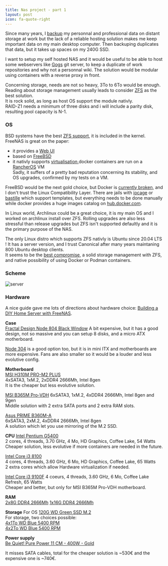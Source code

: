 ```yaml
---
title: Nas project - part 1
layout: post
icon: fa-quote-right
---
```


Since many years, I [backup](https://eoli3n.github.io/archlinux/2020/04/30/backup.html) my personnal and professional data on distant storage at work but the lack of a reliable hosting solution makes me keep important data on my main desktop computer. Then backuping duplicates that data, but it takes up spaces on my 240G SSD.  

I want to setup my self hosted NAS and it would be useful to be able to host some webservers like [Gogs](https://gogs.io/) git server, to keep a duplicate of work repositories and why not a personnal wiki.
The solution would be modular using containers with a reverse proxy in front.

Concerning storage, needs are not so heavy, 3To to 6To would be enough.  
Reading about storage management usually leads to consider [ZFS](https://eoli3n.github.io/archlinux/2020/05/09/system-rollbacks.html) as the best solution.  
It is rock solid, as long as host OS support the module nativly.  
RAID-Z1 needs a minimum of three disks and i will include a parity disk, resulting pool capacity is N-1.

### OS

BSD systems have the best [ZFS support](https://github.com/eoli3n/archiso-zfs), it is included in the kernel.
FreeNAS is great on the paper:  
- it provides a [Web UI](https://www.freenas.org/about/screenshots/)
- based on [FreeBSD](https://www.unixsheikh.com/articles/why-you-should-migrate-everything-from-linux-to-bsd.html)
- it nativly supports [virtualisation](https://www.freenas.org/about/screenshots/),docker containers are run on a [RancherOS](https://rancher.com/docs/os/v1.x/en/) VM  
Sadly, it suffers of a pretty bad reputation concerning its stability, and OS upgrades, confirmed by my tests on a VM.

FreeBSD would be the next gold choice, but Docker is [currently broken](https://wiki.freebsd.org/Docker), and I don't trust the Linux Compatibility Layer. There are jails with [iocage](https://github.com/iocage/iocage) or [bastille](https://github.com/BastilleBSD/bastille) which support templates, but everything needs to be done manually while docker provides a huge images catalog on [hub.docker.com](https://hub.docker.com/).  

In Linux world, Archlinux could be a great choice, it is my main OS and I worked on archlinux install over ZFS. Rolling upgrades are also less stressful than release upgrades but ZFS isn't supported defaultly and it is the primary purpose of the NAS.

The only Linux distro which supports ZFS nativly is Ubuntu since 20.04 LTS ! It has a server version, and I trust Canonical after many years maintaning 800 Ubuntu desktop clients.  
It seems to be the [best compromise](https://www.reddit.com/r/zfs/comments/hd58hv/vanilla_zfs_on_ubuntu_for_nas_server_better_than/), a solid storage management with ZFS, and native possibility of using Docker or Podman containers.  

### Scheme


![server]({{site.baseurl}}/assets/svg/server.svg)

### Hardware

A nice guide gave me lots of directions about hardware choice: [Building a DIY Home Server with FreeNAS](https://www.devroom.io/2020/02/28/building-a-diy-home-server-with-freenas/).

**Case**  
[Fractal Design Node 804 Black Window](https://www.fractal-design.com/products/cases/node/node-804/black/)
A bit expensive, but it has a good design, not so massive and you can setup 8 disks, and a micro ATX motherboard.  

[Node 304](https://www.fractal-design.com/products/cases/node/node-304/Black/) is a good option too, but it is in mini ITX and motherboards are more expensive. Fans are also smaller so it would be a louder and less evolutive config.  

**Motherboard**  
[MSI H310M PRO-M2 PLUS](https://fr.msi.com/Motherboard/H310M-PRO-M2-PLUS.html)  
4xSATA3, 1xM.2, 2xDDR4 2666Mh, Intel 8gen  
It is the cheaper but less evolutive solution.  

[MSI B365M Pro-VDH](https://fr.msi.com/Motherboard/B365M-PRO-VDH)
6xSATA3, 1xM.2, 4xDDR4 2666Mh, Intel 8gen and 9gen  
Middle solution with 2 extra SATA ports and 2 extra RAM slots.  

[Asus PRIME B360M-A](https://www.asus.com/fr/Motherboards-Components/Motherboards/PRIME/PRIME-B360M-A/)  
6xSATA3, 2xM.2, 4xDDR4 2666Mh, Intel 8gen  
A solution which let you use mirroring of the M.2 SSD.  

**CPU**
[Intel Pentium G5400](https://www.intel.fr/content/www/fr/fr/products/processors/pentium/g5400.html)  
2 cores, 4 threads, 3.70 GHz, 4 Mo, HD Graphics, Coffee Lake, 54 Watts  
Cheaper solution, less evolutive if more containers are needed in the future.

[Intel Core i3 8100](https://www.intel.fr/content/www/fr/fr/products/processors/core/i3-processors/i3-8100.html)  
4 cores, 4 threads, 3.60 GHz, 6 Mo, HD Graphics, Coffee Lake, 65 Watts  
2 extra cores which allow Hardware virtualization if needed.  

[Intel Core i3 9100F](https://ark.intel.com/content/www/fr/fr/ark/products/190886/intel-core-i3-9100f-processor-6m-cache-up-to-4-20-ghz.html)
4 coeurs, 4 threads, 3.60 GHz, 6 Mo, Coffee Lake Refresh, 65 Watts  
Cheaper and better, but only for MSI B365M Pro-VDH motherboard.  

**RAM**  
[2x8G DDR4 2666Mh](https://www.materiel.net/produit/201804240051.html)
[1x16G DDR4 2666Mh](https://www.materiel.net/produit/201810080050.html)  

**Storage**
For OS
[120G WD Green SSD M.2](https://shop.westerndigital.com/fr-fr/products/internal-drives/wd-green-sata-ssd#WDS120G2G0A)  
For storage, two choices possible:  
[4x1To WD Blue 5400 RPM](https://shop.westerndigital.com/fr-fr/products/internal-drives/wd-blue-desktop-sata-hdd#WD10EZRZ)  
[4x2To WD Blue 5400 RPM](https://shop.westerndigital.com/fr-fr/products/internal-drives/wd-blue-desktop-sata-hdd#WD20EZRZ)  

**Power supply**  
[Be Quiet! Pure Power 11 CM - 400W - Gold](https://www.bequiet.com/fr/powersupply/1549)  

It misses SATA cables, total for the cheaper solution is ~530€ and the expensive one is ~740€.
